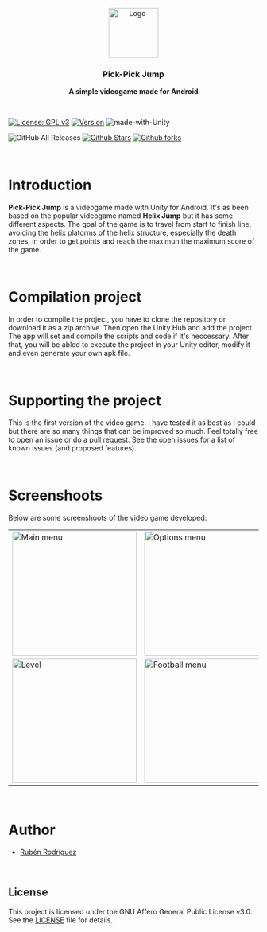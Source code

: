 <p align="center">
  <img src="https://i.ibb.co/Y2McDLC/Icon.png" alt="Logo" width=100 height=100>

  <h3 align="center">Pick-Pick Jump</h3>

  <p align="center">
    <b>A simple videogame made for Android</b> <br>
  </p>
</p>

&nbsp;

[![License: GPL v3](https://img.shields.io/badge/License-GPLv3-blue.svg)](https://www.gnu.org/licenses/gpl-3.0) 
[![Version](https://img.shields.io/badge/Version%20-1.0-0fd5f9.svg)](https://github.com/ZgzInfinity/OutRun/releases)
![made-with-Unity](https://img.shields.io/badge/Made%20with-Unity-600ff9.svg)

![GitHub All Releases](https://img.shields.io/github/downloads/ZgzInfinity/HelixJump/total?color=%20%23f34605&label=Release%20downloads&logoColor=%20)
[![Github Stars](https://img.shields.io/github/stars/ZgzInfinity/HelixJump?logo=github)](https://github.com/ZgzInfinity/PickPickJump/stargazers)
[![Github forks](https://img.shields.io/github/forks/ZgzInfinity/HelixJump?logo=github)](https://github.com/ZgzInfinity/PickPickJump/network/members)

&nbsp;

# Introduction

**Pick-Pick Jump** is a videogame made with Unity for Android. It's as been based on the popular videogame named **Helix Jump** but it has some different aspects. The goal 
of the game is to travel from start to finish line, avoiding the helix platorms of the helix structure, especially the death zones, in order to get points and reach the
maximun the maximum score of the game.

&nbsp;

# Compilation project

In order to compile the project, you have to clone the repository or download it as a zip archive. Then open the Unity Hub and add the project. The app will set and compile
the scripts and code if it's neccessary. After that, you will be abled to execute the project in your Unity editor, modify it and even generate your own apk file.


&nbsp;

# Supporting the project

This is the first version of the video game. I have tested it as best as I could but there are so many things that can be improved so much. Feel totally free to open an 
issue or do a pull request. See the open issues for a list of known issues (and proposed features).

&nbsp;

# Screenshoots

Below are some screenshoots of the video game developed:

<table align="center">
  <tr>
    <td>
      <img src="https://i.ibb.co/nws3jmB/Main.jpg" alt="Main menu" width=250>
    </td>
    <td>
      <img src="https://i.ibb.co/NVxB3yD/Options.jpg" alt="Options menu" width=250>
    </td>
    <td>
      <img src="https://i.ibb.co/f95LFjL/Credits.jpg" alt="Credits menu" width=250>
    </td>
  </tr>
  <tr>
    <td>
      <img src="https://i.ibb.co/X4Tq4tB/Level2.jpg" alt="Level" width=250>
    </td>
    <td>
      <img src="https://i.ibb.co/smBdZVF/Football.jpg" alt="Football menu" width=250>
    </td>
    <td>
      <img src="https://i.ibb.co/6w9RLz0/Balls.jpg" alt="Ball selection menu" width=250>
    </td>
  </tr>
</table>

&nbsp;

# Author

* [Rubén Rodríguez](https://github.com/ZgzInfinity)

&nbsp;

## License

This project is licensed under the GNU Affero General Public License v3.0. See the [LICENSE](LICENSE) file for details.
